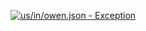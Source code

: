 [![us/in/owen.json - Exception](https://img.shields.io/badge/us/in/owen.json-Exception-red)](https://github.com/openaddresses/openaddresses/tree/master/sources/us/in/owen.json)
